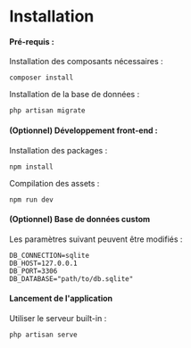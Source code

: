 # Installation

#### Pré-requis :

Installation des composants nécessaires :

`composer install`

Installation de la base de données :

```
php artisan migrate
```

#### (Optionnel) Développement front-end :

Installation des packages :

`npm install`

Compilation des assets :

`npm run dev`

#### (Optionnel) Base de données custom

Les paramètres suivant peuvent être modifiés :

```
DB_CONNECTION=sqlite
DB_HOST=127.0.0.1
DB_PORT=3306
DB_DATABASE="path/to/db.sqlite"
```

#### Lancement de l'application

Utiliser le serveur built-in :

`php artisan serve`